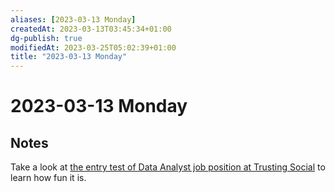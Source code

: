 ```yaml
---
aliases: [2023-03-13 Monday]
createdAt: 2023-03-13T03:45:34+01:00
dg-publish: true
modifiedAt: 2023-03-25T05:02:39+01:00
title: "2023-03-13 Monday"
---
```

# 2023-03-13 Monday

## Notes

Take a look at  [the entry test of Data Analyst job position at Trusting Social](../../unsorted/trustingsocial-da-test.md) to learn how fun it is.
